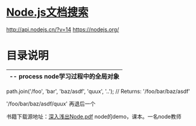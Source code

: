 # [Node.js文档搜索](http://api.nodejs.cn/)

http://api.nodejs.cn/?v=14
https://nodejs.org/
# 目录说明
|-- process node学习过程中的全局对象
  |--


  path.join('/foo', 'bar', 'baz/asdf', 'quux', '..');
// Returns: '/foo/bar/baz/asdf'

'/foo/bar/baz/asdf/quux' 再退后一个

书籍下载源地址：[深入浅出Node.pdf](https://www.infoq.cn/minibook/nodejs)
node的demo，课本。一名node教师
